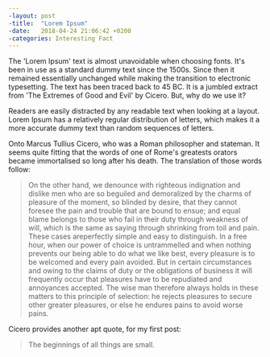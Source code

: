 ```yaml
---
-layout: post
-title:  "Lorem Ipsum"
-date:   2018-04-24 21:06:42 +0200
-categories: Interesting Fact
---
```

The 'Lorem Ipsum' text is almost unavoidable when choosing fonts. It's been in use as a standard dummy text since the 1500s. Since then it remained essentially unchanged while making the transition to electronic typesetting. The text has been traced back to 45 BC. It is a jumbled extract from 'The Extremes of Good and Evil' by Cicero. But, why do we use it?

Readers are easily distracted by any readable text when looking at a layout. Lorem Ipsum has a relatively regular distribution of letters, which makes it a more accurate dummy text than random sequences of letters.

Onto Marcus Tullius Cicero, who was a Roman philosopher and stateman. It seems quite fitting that the words of one of Rome's greatests orators became immortalised so long after his death. The translation of those words follow:

>On the other hand, we denounce with righteous indignation and dislike men who are so beguiled and demoralized by the charms of pleasure of the moment, so blinded by desire, that they cannot foresee the pain and trouble that are bound to ensue; and equal blame belongs to those who fail in their duty through weakness of will, which is the same as saying through shrinking from toil and pain. These cases areperfectly simple and easy to distinguish. In a free hour, when our power of choice is untrammelled and when nothing prevents our being able to do what we like best, every pleasure is to be welcomed and every pain avoided. But in certain circumstances and owing to the claims of duty or the obligations of business it will frequently occur that pleasures have to be repudiated and annoyances accepted. The wise man therefore always holds in these matters to this principle of selection: he rejects pleasures to secure other greater pleasures, or else he endures pains to avoid worse pains.

Cicero provides another apt quote, for my first post:
>The beginnings of all things are small. 
